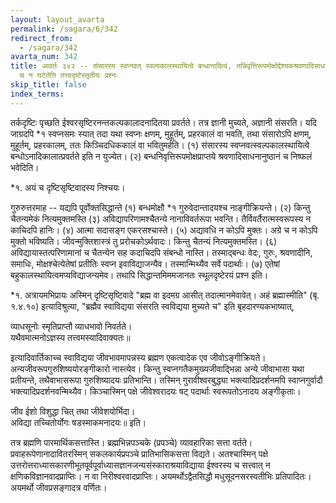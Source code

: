 ```yaml
---
layout: layout_avarta
permalink: /sagara/6/342
redirect_from:
  - /sagara/342
avarta_num: 342
title: आवर्तः ३४२ -- संसारस्य स्वप्नवत् स्वल्पकालस्थायित्वे बन्धानादित्वं, तन्निवृत्तिरूपमोक्षोद्देश्यकश्रवणादिसाधनानुष्ठानं
  च न घटेतेति तत्त्वदृष्टेस्तृतीयः प्रश्नः
skip_title: false
index_terms: 
---
```


तर्कदृष्टिः पृच्छति ईश्वरसृष्टिरनन्तकल्पकालादनादितया प्रवर्तते। तत्र ज्ञानी मुच्यते, अज्ञानी संसरति। यदि जाग्रदपि
*१ स्वप्नसमः स्यात् तदा यथा स्वप्नः क्षणम्, मुहूर्तम्, प्रहरकालं वा भवति, तथा
संसारोऽपि क्षणम्, मुहूर्तम्, प्रहरकालम्, ततः किञ्चिदधिककालं वा भवितुमर्हति।
(१) संसारस्य स्वप्नवत्स्वल्पकालस्थायित्वे बन्धोऽनादिकालात्प्रवर्तते इति न
युज्येत। (२) बन्धनिवृत्तिरूपमोक्षप्राप्तये श्रवणादिसाधनानुष्ठानं च निष्फलं
भवेदिति।

<div class="footnote" markdown="1">
*१. अयं च दृष्टिसृष्टिवादस्य निश्चयः।
</div>

गुरुरुत्तरमाह -- यद्यपि पूर्वोक्तसिद्धान्ते (१) बन्धमोक्षौ *१ गुरुवेदान्तादयश्च नाङ्गीक्रियन्ते। (२) किन्तु चैतन्यमेकं नित्यमुक्तमस्ति (३) अविद्यापरिणामश्चैतन्ये नानाविवर्तरूपा भवन्ति। तैर्विवर्तैरात्मस्वरूपस्य न काचिदपि
हानिः। (४) आत्मा सदासङ्ग एकरसश्चास्ते। (५) अद्यावधि न कोऽपि
मुक्तः। अग्रे च न कोऽपि मुक्तो भविष्यति। जीवन्मुक्तिशास्त्रं तु प्ररोचकोऽर्थवादः। किन्तु चैतन्यं नित्यमुक्तमस्ति। (६) अविद्यायास्तत्परिणामानां
च चैतन्येन सह कदाचिदपि संबन्धो नास्ति। तस्माद्बन्धः वेदः, गुरुः,
श्रवणादीनि, समाधिः, मोक्षश्चेत्येतेषां प्रतीतिः स्वप्न इवाविद्याजन्यैव। तस्मान्मिथ्यैव
सर्वे पदार्थाः। (७) एतेषां बहुकालस्थायित्वमप्यविद्याजन्यमेव। तथापि
सिद्धान्तमिममजानतः स्थूलदृष्टेरयं प्रश्न इति।

<div class="footnote" markdown="1">
*१. अत्रायमभिप्रायः
अस्मिन् दृष्टिसृष्टिवादे "ब्रह्म वा इदमग्र आसीत्
तदात्मानमेवावेत्। अहं ब्रह्मास्मीति" (बृ. १.४.१०) इत्यादिश्रुत्या, "ब्रह्मैव
स्वाविद्यया संसरति स्वविद्यया मुच्यते च" इति बृहदारण्यकभाष्यात्,

व्याधसूनोः स्मृतिप्राप्तौ व्याधभावो निवर्तते।  
यथैवमात्मनोऽज्ञस्य तत्त्वमस्यादिवाक्यतः॥

इत्यादिवार्तिकाच्च स्वाविद्यया
जीवभावमापन्नस्य ब्रह्मण एकत्वादेक एव जीवोऽङ्गीक्रियते। अन्यजीवरूपगुरुशिष्ययोरङ्गीकारो नास्त्येव। किन्तु स्वप्नगतैकमुख्यजीवाद्भिन्ना अन्ये जीवाभासा यथा प्रतीयन्ते,
तथैवाभासरूपा गुरुशिष्यादयः प्रतिभान्ति। तस्मिन् गुरावीश्वरबुद्ध्या भक्त्यादिप्रदर्शनमपि
स्वाप्नगुर्वादौ भक्त्यादिप्रदर्शनवन्मिथ्यैव। किञ्चास्मिन् पक्षे जीवेश्वरादयः षट् पदार्थाः
स्वरूपतोऽनादय अङ्गीकृताः।

जीव ईशो विशुद्धा चित् तथा जीवेशयोर्भिदा।  
अविद्या तच्चितोर्योगः षडस्माकमनादयः॥ इति।

तत्र ब्रह्मणि पारमार्थिकसत्तास्ति। ब्रह्मभिन्नपञ्चके (प्रपञ्चे) व्यावहारिका
सत्ता वर्तते। प्रवाहरूपेणानादावितरस्मिन् सकलकार्यप्रपञ्चे प्रातिभासिकसत्ता
विद्यते। अतश्चास्मिन् पक्षे उत्तरोत्तराध्यासकारणीभूतपूर्वपूर्वाध्यासज्ञानजन्यसंस्काराश्रयाविद्याया ईश्वरस्य च सत्त्वात् न क्षणिकविज्ञानवादप्राप्तिः। न वा निरीश्वरवादप्राप्तिः।
अयमर्थोऽद्वैतसिद्धौ मधुसूदनसरस्वतीभिः प्रतिपादितः। अयमर्थो जीवप्रसङ्गादत्र वर्णितः।
</div>